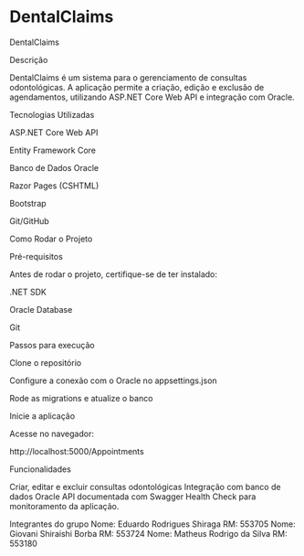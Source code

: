 # DentalClaims
DentalClaims

 Descrição

DentalClaims é um sistema para o gerenciamento de consultas odontológicas. A aplicação permite a criação, edição e exclusão de agendamentos, utilizando ASP.NET Core Web API e integração com Oracle.

 Tecnologias Utilizadas

ASP.NET Core Web API

Entity Framework Core

Banco de Dados Oracle

Razor Pages (CSHTML)

Bootstrap

Git/GitHub

 Como Rodar o Projeto

Pré-requisitos

Antes de rodar o projeto, certifique-se de ter instalado:

.NET SDK

Oracle Database

Git

Passos para execução

Clone o repositório

Configure a conexão com o Oracle no appsettings.json

Rode as migrations e atualize o banco

Inicie a aplicação

Acesse no navegador:

 http://localhost:5000/Appointments

 Funcionalidades

 Criar, editar e excluir consultas odontológicas Integração com banco de dados Oracle API documentada com Swagger Health Check para monitoramento da aplicação.


Integrantes do grupo
Nome: Eduardo Rodrigues Shiraga
RM: 553705
Nome: Giovani Shiraishi Borba
RM: 553724
Nome: Matheus Rodrigo da Silva
RM: 553180
